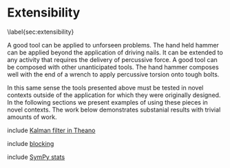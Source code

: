 
Extensibility
=============

\label{sec:extensibility}

A good tool can be applied to unforseen problems.  The hand held hammer can be applied beyond the application of driving nails.  It can be extended to any activity that requires the delivery of percussive force.  A good tool can be composed with other unanticipated tools.  The hand hammer composes well with the end of a wrench to apply percussive torsion onto tough bolts. 

In this same sense the tools presented above must be tested in novel contexts outside of the application for which they were originally designed.  In the following sections we present examples of using these pieces in novel contexts.  The work below demonstrates substanial results with trivial amounts of work.

include [Kalman filter in Theano](theano.md)

include [blocking](blocking.md)

include [SymPy stats](sympy-stats.md)
